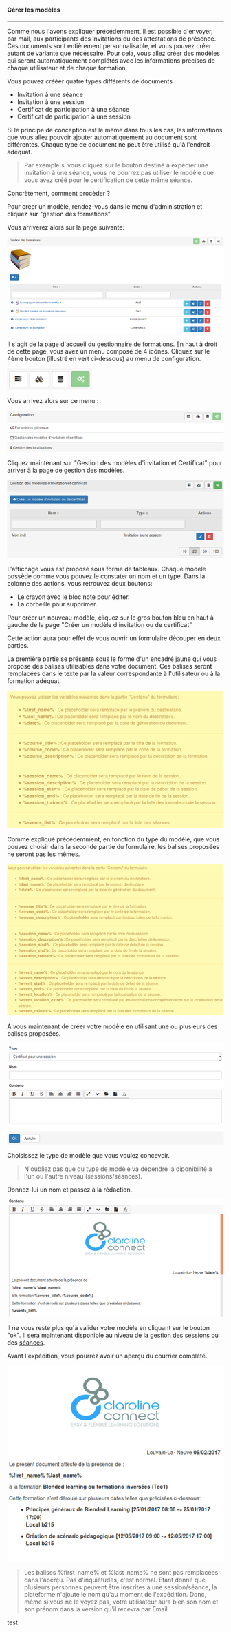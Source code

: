 #### Gérer les modèles
---

Comme nous l'avons expliquer précédemment, il est possible d'envoyer, par mail, aux participants des invitations ou des attestations de présence. Ces documents sont entièrement personnalisable, et vous pouvez créer autant de variante que nécessaire.
Pour cela, vous allez créer des modèles qui seront automatiquement complétés avec les informations précises de chaque utilisateur et de chaque formation.

Vous pouvez crééer quatre types différents de documents :
* Invitation à une séance
* Invitation à une session
* Certificat de participation à une séance
* Certificat de participation à une session

Si le principe de conception est le même dans tous les cas, les informations que vous allez pouvoir ajouter automatiquement au document sont différentes.
Chaque type de document ne peut être utilisé qu'à l'endroit adéquat.

>Par exemple si vous cliquez sur le bouton destiné à expédier une invitation à une séance, vous ne pourrez pas utiliser le modèle que vous avez créé pour le certification de cette même séance.

Concrètement, comment procèder ?

Pour créer un modèle, rendez-vous dans le menu d'administration et cliquez sur "gestion des formations".

Vous arriverez alors sur la page suivante:

![](images/cursus-fig23.png)

Il s'agit de la page d'accueil du gestionnaire de formations.
En haut à droit de cette page, vous avez un menu composé de 4 icônes. Cliquez sur le 4ème bouton (illustré en vert ci-dessous) au menu de configuration.

![](images/cursus-fig28.png)

Vous arrivez alors sur ce menu :

![](images/cursus-fig41.png)

Cliquez maintenant sur "Gestion des modèles d'invitation et Certificat" pour arriver à la page de gestion des modèles.

![](images/cursus-fig42.png)

L'affichage vous est proposé sous forme de tableaux. Chaque modèle possède comme vous pouvez le constater un nom et un type. Dans la colonne des actions, vous retrouvez deux boutons:

* Le crayon avec le bloc note pour éditer.
* La corbeille pour supprimer.

Pour créer un nouveau modèle, cliquez sur le gros bouton bleu en haut à gauche de la page "Créer un modèle d'invitation ou de certificat"

Cette action aura pour effet de vous ouvrir un formulaire découper en deux parties.

La première partie se présente sous le forme d'un encadré jaune qui vous propose des balises utilisables dans votre document. Ces balises seront remplacées dans le texte par la valeur correspondante à l'utilisateur ou à la formation adéquat.

![](images/cursus-fig44.png)

Comme expliqué précédemment, en fonction du type du modèle, que vous pouvez choisir dans la seconde partie du formulaire, les balises proposées ne seront pas les mêmes.

![](images/cursus-fig45.png "test2")

A vous maintenant de créer votre modèle en utilisant une ou plusieurs des balises proposées.

![](images/cursus-fig43.png)

Choisissez le type de modèle que vous voulez concevoir.

>N'oubliez pas que du type de modèle va dépendre la diponibilité à l'un ou l'autre niveau (sessions/séances).

Donnez-lui un nom et passez à la rédaction.

![](images/cursus-fig46.png)

Il ne vous reste plus qu'à valider votre modèle en cliquant sur le bouton "ok". Il sera maintenant disponible au niveau de la gestion des [sessions](/fr/admin/admin-trainings.md) ou des [séances](/fr/admin/admin-sessions-events.md).

Avant l'expédition, vous pourrez avoir un aperçu du courrier complété.

![](images/cursus-fig48.png)

>Les balises %first_name% et %last_name% ne sont pas remplacées dans l'aperçu. Pas d'inquiétudes, c'est normal. Etant donné que plusieurs personnes peuvent être inscrites à une session/séance, la plateforme n'ajoute le nom qu'au moment de l'expédition. Donc, même si vous ne le voyez pas, votre utilisateur aura  bien son nom et son prénom dans la version qu'il recevra par Email.

test
